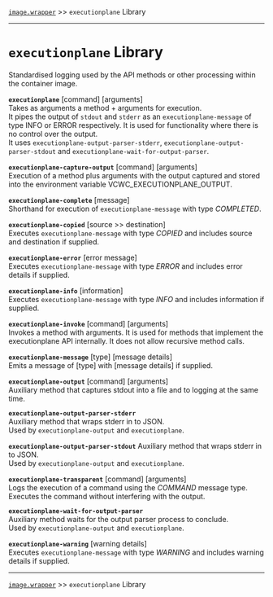[`image.wrapper`](../README.md) >> `executionplane` Library

-----

# `executionplane` Library

Standardised logging used by the API methods or other processing within the container image.

__`executionplane`__  [command] [arguments]    
Takes as arguments a method + arguments for execution.  
It pipes the output of `stdout` and `stderr` as an `executionplane-message` of type INFO or ERROR respectively.
It is used for functionality where there is no control over the output.  
It uses `executionplane-output-parser-stderr`, `executionplane-output-parser-stdout` and `executionplane-wait-for-output-parser`.

__`executionplane-capture-output`__ [command] [arguments]  
Execution of a method plus arguments with the output captured and stored into the environment variable VCWC_EXECUTIONPLANE_OUTPUT.

__`executionplane-complete`__ [message]  
Shorthand for execution of `executionplane-message` with type _COMPLETED_.

__`executionplane-copied`__ [source >> destination]  
Executes `executionplane-message` with type _COPIED_ and includes source and destination if supplied.

__`executionplane-error`__  [error message]  
Executes `executionplane-message` with type _ERROR_ and includes error details if supplied.

__`executionplane-info`__  [information]  
Executes `executionplane-message` with type _INFO_ and includes information if supplied.

__`executionplane-invoke`__  [command] [arguments]  
Invokes a method with arguments.
It is used for methods that implement the executionplane API internally.
It does not allow recursive method calls.

__`executionplane-message`__  [type] [message details]  
Emits a message of [type] with [message details] if supplied.

__`executionplane-output`__  [command] [arguments]  
Auxiliary method that captures stdout into a file and to logging at the same time.

__`executionplane-output-parser-stderr`__  
Auxiliary method that wraps stderr in to JSON.  
Used by `executionplane-output` and `executionplane`.

__`executionplane-output-parser-stdout`__
Auxiliary method that wraps stderr in to JSON.  
Used by `executionplane-output` and `executionplane`.

__`executionplane-transparent`__  [command] [arguments]  
Logs the execution of a command using the _COMMAND_ message type.
Executes the command without interfering with the output.

__`executionplane-wait-for-output-parser`__  
Auxiliary method waits for the output parser process to conclude.  
Used by `executionplane-output` and `executionplane`.

__`executionplane-warning`__  [warning details]  
Executes `executionplane-message` with type _WARNING_ and includes warning details if supplied.

-----
[`image.wrapper`](../README.md) >> `executionplane` Library
